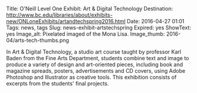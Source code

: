 Title: O'Neill Level One Exhibit: Art & Digital Technology 
Destination: http://www.bc.edu/libraries/about/exhibits-new/ONLoneExhibits/artandtechspring2016.html
Date: 2016-04-27 01:01 
Tags: news, tags 
Slug: news-exhibit-artstechspring
Expired: yes
ShowText: yes
Image_alt: Pixelated imaged of the Mona Lisa.
Image_thumb: 2016-04/arts-tech-thumbs.png

In Art & Digital Technology, a studio art course taught by professor Karl Baden from the Fine Arts Department, students combine text and image to produce a variety of design and art-oriented pieces, including book and magazine spreads, posters, advertisements and CD covers, using Adobe Photoshop and Illustrator as creative tools. This exhibition consists of excerpts from the students' final projects.

